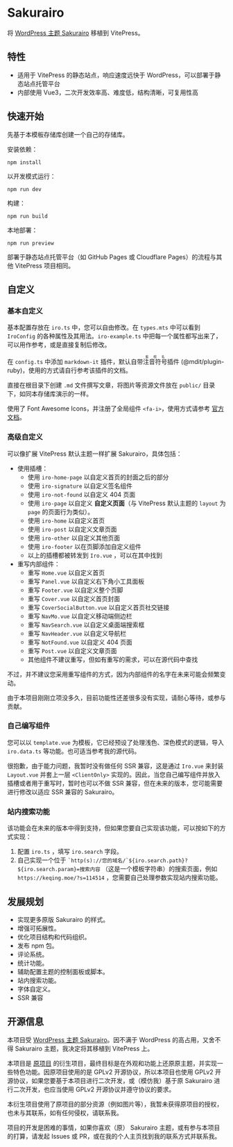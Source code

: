 # Sakurairo

将 [WordPress 主题 Sakurairo](https://github.com/mirai-mamori/Sakurairo) 移植到 VitePress。

## 特性

- 适用于 VitePress 的静态站点，响应速度远快于 WordPress，可以部署于静态站点托管平台
- 内部使用 Vue3，二次开发效率高、难度低，结构清晰，可复用性高

## 快速开始

先基于本模板存储库创建一个自己的存储库。

安装依赖：

```shell
npm install
```

以开发模式运行：
```shell
npm run dev
```

构建：
```shell
npm run build
```

本地部署：
```shell
npm run preview
```

部署于静态站点托管平台（如 GitHub Pages 或 Cloudflare Pages）的流程与其他 VitePress 项目相同。

## 自定义

### 基本自定义

基本配置存放在 `iro.ts` 中，您可以自由修改。在 `types.mts` 中可以看到 `IroConfig` 的各种属性及其用法。`iro-example.ts` 中把每一个属性都写出来了，可以用作参考，或是直接复制后修改。

在 `config.ts` 中添加 `markdown-it` 插件，默认自带<ruby>注音符号<rt>振假名</rt></ruby>插件 (@mdit/plugin-ruby)，使用的方式请自行参考该插件的文档。

直接在根目录下创建 `.md` 文件撰写文章，将图片等资源文件放在 `public/` 目录下，如同本存储库演示的一样。

使用了 Font Awesome Icons，并注册了全局组件 `<fa-i>`，使用方式请参考 [官方文档](https://docs.fontawesome.com/web/use-with/vue/style)。

### 高级自定义

可以像扩展 VitePress 默认主题一样扩展 Sakurairo，具体包括：

- 使用插槽：
  - 使用 `iro-home-page` 以自定义首页的封面之后的部分
  - 使用 `iro-signature` 以自定义签名组件
  - 使用 `iro-not-found` 以自定义 404 页面
  - 使用 `iro-page` 以自定义 **自定义页面**（与 VitePress 默认主题的 `layout` 为 `page` 的页面行为类似）。 
  - 使用 `iro-home` 以自定义首页
  - 使用 `iro-post` 以自定义文章页面
  - 使用 `iro-other` 以自定义其他页面
  - 使用 `iro-footer` 以在页脚添加自定义组件
  - 以上的插槽都被转发到 `Iro.vue` ，可以在其中找到
- 重写内部组件：
  - 重写 `Home.vue` 以自定义首页
  - 重写 `Panel.vue` 以自定义右下角小工具面板
  - 重写 `Footer.vue` 以自定义整个页脚
  - 重写 `Cover.vue` 以自定义首页封面
  - 重写 `CoverSocialButton.vue` 以自定义首页社交链接
  - 重写 `NavMo.vue` 以自定义移动端侧边栏
  - 重写 `NavSearch.vue` 以自定义桌面端搜索框
  - 重写 `NavHeader.vue` 以自定义导航栏
  - 重写 `NotFound.vue` 以自定义 404 页面
  - 重写 `Post.vue` 以自定义文章页面
  - 其他组件不建议重写，但如有重写的需求，可以在源代码中查找

不过，并不建议您采用重写组件的方式，因为内部组件的名字在未来可能会频繁变动。

由于本项目刚刚立项没多久，目前功能性还差很多没有实现，请耐心等待，或参与贡献。

### 自己编写组件

您可以以 `template.vue` 为模板，它已经预设了处理浅色、深色模式的逻辑，导入 `iro.data.ts` 等功能。也可适当参考我的源代码。

很抱歉，由于能力问题，我暂时没有做任何 SSR 兼容，这是通过 `Iro.vue` 来封装 `Layout.vue` 并套上一层 `<ClientOnly>` 实现的。因此，当您自己编写组件并放入插槽或者用于重写时，暂时也可以不做 SSR 兼容，但在未来的版本，您可能需要进行修改以适应 SSR 兼容的 Sakurairo。

### 站内搜索功能

该功能会在未来的版本中得到支持，但如果您要自己实现该功能，可以按如下的方式实现：

1. 配置 `iro.ts` ，填写 `iro.search` 字段。
2. 自己实现一个位于 ``` `http(s)://您的域名/`${iro.search.path}?${iro.search.param}=搜索内容 ``` （这是一个模板字符串）的搜索页面，例如 `https://keqing.moe/?s=114514` ，您需要自己处理参数实现站内搜索功能。

## 发展规划

- 实现更多原版 Sakurairo 的样式。
- 增强可拓展性。
- 优化项目结构和代码组织。
- 发布 npm 包。
- 评论系统。
- 统计功能。
- 辅助配置主题的控制面板或脚本。
- 站内搜索功能。
- 字体自定义。
- SSR 兼容

## 开源信息

本项目受 [WordPress 主题 Sakurairo](https://github.com/mirai-mamori/Sakurairo)。因不满于 WordPress 的高占用，又舍不得 Sakurairo 主题，我决定将其移植到 VitePress 上。

本项目是 [原项目](https://github.com/mirai-mamori/Sakurairo) 的衍生项目，最终目标是在外观和功能上还原原主题，并实现一些特色功能。因原项目使用的是 GPLv2 开源协议，所以本项目也使用 GPLv2 开源协议，如果您要基于本项目进行二次开发，或（模仿我）基于原 Sakurairo 进行二次开发，也应当使用 GPLv2 开源协议并遵守协议的要求。

本衍生项目使用了原项目的部分资源（例如图片等），我暂未获得原项目的授权，也未与其联系，如有任何侵权，请联系我。

项目的开发是困难的事情，如果你喜欢（原） Sakurairo 主题，或有参与本项目的打算，请发起 Issues 或 PR，或在我的个人主页找到我的联系方式并联系我。
